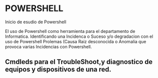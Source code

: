 # POWERSHELL
Inicio de esudio de Powershell

El uso de Powershell como herramienta para el departamento de Informatica.
Identificando una Incidenca o Suceso y/o degradacion con el uso de Powershell
Prolemas (Causa Raiz desconocida o Anomalia que provoca varias Incidencias con Powershell.
## Cmdleds para el TroubleShoot,y diagnostico de equipos y dispositivos de una red. 
